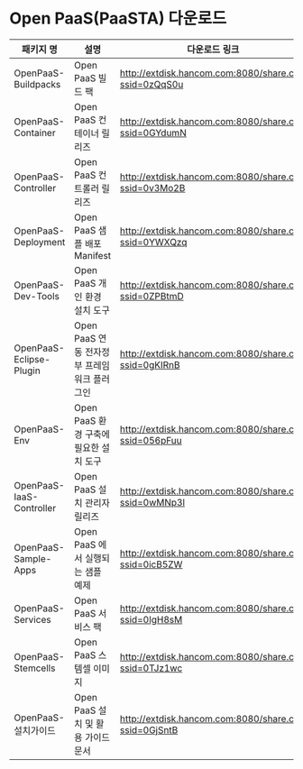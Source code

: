 # Open PaaS(PaaSTA) 다운로드

|패키지 명|설명 |다운로드 링크|
|---------|-------|--------------|
|OpenPaaS-Buildpacks|Open PaaS 빌드 팩|http://extdisk.hancom.com:8080/share.cgi?ssid=0zQqS0u |
|OpenPaaS-Container|Open PaaS 컨테이너 릴리즈|http://extdisk.hancom.com:8080/share.cgi?ssid=0GYdumN |
|OpenPaaS-Controller|Open PaaS 컨트롤러 릴리즈|http://extdisk.hancom.com:8080/share.cgi?ssid=0v3Mo2B |
|OpenPaaS-Deployment|Open PaaS 샘플 배포 Manifest|http://extdisk.hancom.com:8080/share.cgi?ssid=0YWXQzq |
|OpenPaaS-Dev-Tools|Open PaaS 개인 환경 설치 도구|http://extdisk.hancom.com:8080/share.cgi?ssid=0ZPBtmD |
|OpenPaaS-Eclipse-Plugin|Open PaaS 연동 전자정부 프레임워크 플러그인|http://extdisk.hancom.com:8080/share.cgi?ssid=0gKIRnB |
|OpenPaaS-Env|Open PaaS 환경 구축에 필요한 설치 도구|http://extdisk.hancom.com:8080/share.cgi?ssid=056pFuu |
|OpenPaaS-IaaS-Controller|Open PaaS 설치 관리자 릴리즈|http://extdisk.hancom.com:8080/share.cgi?ssid=0wMNp3l |
|OpenPaaS-Sample-Apps|Open PaaS 에서 실행되는 샘플 예제 |http://extdisk.hancom.com:8080/share.cgi?ssid=0icB5ZW |
|OpenPaaS-Services|Open PaaS 서비스 팩|http://extdisk.hancom.com:8080/share.cgi?ssid=0IgH8sM |
|OpenPaaS-Stemcells|Open PaaS 스템셀 이미지|http://extdisk.hancom.com:8080/share.cgi?ssid=0TJz1wc |
|OpenPaaS-설치가이드|Open PaaS 설치 및 활용 가이드 문서|http://extdisk.hancom.com:8080/share.cgi?ssid=0GjSntB |
